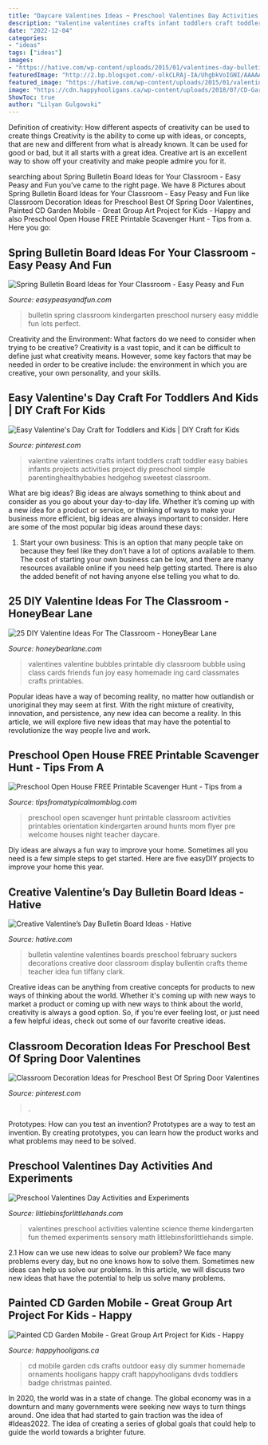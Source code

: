 ```yaml
---
title: "Daycare Valentines Ideas ~ Preschool Valentines Day Activities And Experiments"
description: "Valentine valentines crafts infant toddlers craft toddler easy babies infants projects activities project diy preschool simple parentinghealthybabies hedgehog sweetest classroom"
date: "2022-12-04"
categories:
- "ideas"
tags: ["ideas"]
images:
- "https://hative.com/wp-content/uploads/2015/01/valentines-day-bulletin-board/3-valentines-day-bulletin-board.jpg"
featuredImage: "http://2.bp.blogspot.com/-olkCLRAj-IA/UhgbkVoIGNI/AAAAAAAAR0I/wgNJm5gGuD4/s640/Preschool+Open+House+Scavenger+Hunt+Collage.jpg"
featured_image: "https://hative.com/wp-content/uploads/2015/01/valentines-day-bulletin-board/3-valentines-day-bulletin-board.jpg"
image: "https://cdn.happyhooligans.ca/wp-content/uploads/2018/07/CD-Garden-Mobile-Happy-Hooligans-.jpg"
ShowToc: true
author: "Lilyan Gulgowski"
---
```



Definition of creativity: How different aspects of creativity can be used to create things
Creativity is the ability to come up with ideas, or concepts, that are new and different from what is already known. It can be used for good or bad, but it all starts with a great idea. Creative art is an excellent way to show off your creativity and make people admire you for it.

	

		
searching about Spring Bulletin Board Ideas for Your Classroom - Easy Peasy and Fun you've came to the right page. We have 8 Pictures about Spring Bulletin Board Ideas for Your Classroom - Easy Peasy and Fun like Classroom Decoration Ideas for Preschool Best Of Spring Door Valentines, Painted CD Garden Mobile - Great Group Art Project for Kids - Happy and also Preschool Open House FREE Printable Scavenger Hunt - Tips from a. Here you go:
		
    
## Spring Bulletin Board Ideas For Your Classroom - Easy Peasy And Fun

<img loading=lazy src="https://www.easypeasyandfun.com/wp-content/uploads/2018/02/Wonderful-Spring-Bulletin-Board-Ideas-for-Your-Classroom.jpg" onerror="this.onerror=null;this.src='https://tse4.mm.bing.net/th?id=OIP.9t0iNhC2a_6BAEdccsNg-wHaTC&amp;pid=15.1';" alt="Spring Bulletin Board Ideas for Your Classroom - Easy Peasy and Fun">

_Source: easypeasyandfun.com_

>bulletin spring classroom kindergarten preschool nursery easy middle fun lots perfect. 

	

Creativity and the Environment: What factors do we need to consider when trying to be creative?
Creativity is a vast topic, and it can be difficult to define just what creativity means. However, some key factors that may be needed in order to be creative include: the environment in which you are creative, your own personality, and your skills.

    
## Easy Valentine&#039;s Day Craft For Toddlers And Kids | DIY Craft For Kids

<img loading=lazy src="https://i.pinimg.com/originals/cb/60/db/cb60db0dbc2d00e0dd37a0d6583336a0.jpg" onerror="this.onerror=null;this.src='https://tse1.mm.bing.net/th?id=OIP.ZaRzmbakjun-10D1MpL3eQHaJ3&amp;pid=15.1';" alt="Easy Valentine&#039;s Day Craft for Toddlers and Kids | DIY Craft for Kids">

_Source: pinterest.com_

>valentine valentines crafts infant toddlers craft toddler easy babies infants projects activities project diy preschool simple parentinghealthybabies hedgehog sweetest classroom. 

	

What are big ideas?
Big ideas are always something to think about and consider as you go about your day-to-day life. Whether it’s coming up with a new idea for a product or service, or thinking of ways to make your business more efficient, big ideas are always important to consider. Here are some of the most popular big ideas around these days:
1. Start your own business: This is an option that many people take on because they feel like they don’t have a lot of options available to them. The cost of starting your own business can be low, and there are many resources available online if you need help getting started. There is also the added benefit of not having anyone else telling you what to do.


    
## 25 DIY Valentine Ideas For The Classroom - HoneyBear Lane

<img loading=lazy src="http://www.honeybearlane.com/wp-content/uploads/2016/01/val10.jpg" onerror="this.onerror=null;this.src='https://tse2.mm.bing.net/th?id=OIP.t_jCUzik8icyQgGSQOEm3AHaLH&amp;pid=15.1';" alt="25 DIY Valentine Ideas For The Classroom - HoneyBear Lane">

_Source: honeybearlane.com_

>valentines valentine bubbles printable diy classroom bubble using class cards friends fun joy easy homemade ing card classmates crafts printables. 

	

Popular ideas have a way of becoming reality, no matter how outlandish or unoriginal they may seem at first. With the right mixture of creativity, innovation, and persistence, any new idea can become a reality. In this article, we will explore five new ideas that may have the potential to revolutionize the way people live and work.

    
## Preschool Open House FREE Printable Scavenger Hunt - Tips From A

<img loading=lazy src="http://2.bp.blogspot.com/-olkCLRAj-IA/UhgbkVoIGNI/AAAAAAAAR0I/wgNJm5gGuD4/s640/Preschool+Open+House+Scavenger+Hunt+Collage.jpg" onerror="this.onerror=null;this.src='https://tse1.mm.bing.net/th?id=OIP.4FQOkDr0S5wJD-AOe6Iv3AAAAA&amp;pid=15.1';" alt="Preschool Open House FREE Printable Scavenger Hunt - Tips from a">

_Source: tipsfromatypicalmomblog.com_

>preschool open scavenger hunt printable classroom activities printables orientation kindergarten around hunts mom flyer pre welcome houses night teacher daycare. 

	

Diy ideas are always a fun way to improve your home. Sometimes all you need is a few simple steps to get started. Here are five easyDIY projects to improve your home this year.

    
## Creative Valentine’s Day Bulletin Board Ideas - Hative

<img loading=lazy src="https://hative.com/wp-content/uploads/2015/01/valentines-day-bulletin-board/3-valentines-day-bulletin-board.jpg" onerror="this.onerror=null;this.src='https://tse3.mm.bing.net/th?id=OIP.lw2JHAQ3RyCYbX5QxoIlOwHaFi&amp;pid=15.1';" alt="Creative Valentine’s Day Bulletin Board Ideas - Hative">

_Source: hative.com_

>bulletin valentine valentines boards preschool february suckers decorations creative door classroom display bullentin crafts theme teacher idea fun tiffany clark. 

	

Creative ideas can be anything from creative concepts for products to new ways of thinking about the world. Whether it's coming up with new ways to market a product or coming up with new ways to think about the world, creativity is always a good option. So, if you're ever feeling lost, or just need a few helpful ideas, check out some of our favorite creative ideas.

    
## Classroom Decoration Ideas For Preschool Best Of Spring Door Valentines

<img loading=lazy src="https://i.pinimg.com/736x/60/8c/eb/608cebc8f7c2499143d566cd7bf5a01c.jpg" onerror="this.onerror=null;this.src='https://tse4.mm.bing.net/th?id=OIP.sQDTlZcPnFpqZyUQu6T6TgHaJ3&amp;pid=15.1';" alt="Classroom Decoration Ideas for Preschool Best Of Spring Door Valentines">

_Source: pinterest.com_

>. 

	

Prototypes: How can you test an invention?
Prototypes are a way to test an invention. By creating prototypes, you can learn how the product works and what problems may need to be solved.

    
## Preschool Valentines Day Activities And Experiments

<img loading=lazy src="http://littlebinsforlittlehands.com/wp-content/uploads/2016/01/Preschool-Valentines-Day-Activities-680x1020.jpg" onerror="this.onerror=null;this.src='https://tse1.mm.bing.net/th?id=OIP.Hn8zDuzFzjedBC2mZn9_2AHaLH&amp;pid=15.1';" alt="Preschool Valentines Day Activities and Experiments">

_Source: littlebinsforlittlehands.com_

>valentines preschool activities valentine science theme kindergarten fun themed experiments sensory math littlebinsforlittlehands simple. 

	

2.1 How can we use new ideas to solve our problem?
We face many problems every day, but no one knows how to solve them. Sometimes new ideas can help us solve our problems. In this article, we will discuss two new ideas that have the potential to help us solve many problems.

    
## Painted CD Garden Mobile - Great Group Art Project For Kids - Happy

<img loading=lazy src="https://cdn.happyhooligans.ca/wp-content/uploads/2018/07/CD-Garden-Mobile-Happy-Hooligans-.jpg" onerror="this.onerror=null;this.src='https://tse4.mm.bing.net/th?id=OIP.-dsIxt0sB12xKsbEknXN-wAAAA&amp;pid=15.1';" alt="Painted CD Garden Mobile - Great Group Art Project for Kids - Happy">

_Source: happyhooligans.ca_

>cd mobile garden cds crafts outdoor easy diy summer homemade ornaments hooligans happy craft happyhooligans dvds toddlers badge christmas painted. 

	

In 2020, the world was in a state of change. The global economy was in a downturn and many governments were seeking new ways to turn things around. One idea that had started to gain traction was the idea of #Ideas2022. The idea of creating a series of global goals that could help to guide the world towards a brighter future.

